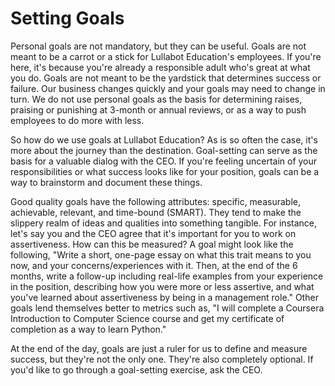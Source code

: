 # Setting Goals
Personal goals are not mandatory, but they can be useful. Goals are not meant to be a carrot or a stick for Lullabot Education's employees. If you're here, it's because you're already a responsible adult who's great at what you do. Goals are not meant to be the yardstick that determines success or failure. Our business changes quickly and your goals may need to change in turn. We do not use personal goals as the basis for determining raises, praising or punishing at 3-month or annual reviews, or as a way to push employees to do more with less.

So how do we use goals at Lullabot Education? As is so often the case, it's more about the journey than the destination. Goal-setting can serve as the basis for a valuable dialog with the CEO. If you're feeling uncertain of your responsibilities or what success looks like for your position, goals can be a way to brainstorm and document these things. 

Good quality goals have the following attributes: specific, measurable, achievable, relevant, and time-bound (SMART). They tend to make the slippery realm of ideas and qualities into something tangible. For instance, let's say you and the CEO agree that it's important for you to work on assertiveness. How can this be measured? A goal might look like the following, "Write a short, one-page essay on what this trait means to you now, and your concerns/experiences with it. Then, at the end of the 6 months, write a follow-up including real-life examples from your experience in the position, describing how you were more or less assertive, and what you've learned about assertiveness by being in a management role." Other goals lend themselves better to metrics such as, "I will complete a Coursera Introduction to Computer Science course and get my certificate of completion as a way to learn Python."

At the end of the day, goals are just a ruler for us to define and measure success, but they're not the only one. They're also completely optional. If you'd like to go through a goal-setting exercise, ask the CEO.
